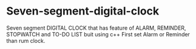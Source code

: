 # Seven-segment-digital-clock
Seven segment DIGITAL CLOCK that has feature of  ALARM, REMINDER,  STOPWATCH and TO-DO LIST buit using c++
First set Alarm or Reminder than rum clock.
